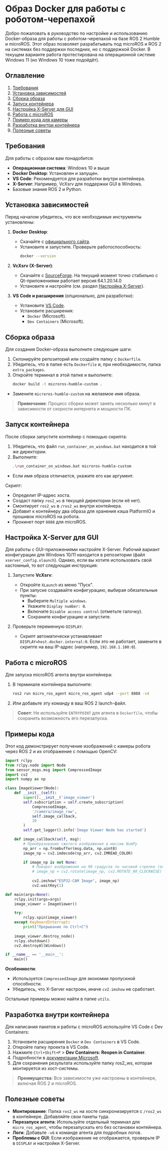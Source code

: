 # Образ Docker для работы с роботом-черепахой

Добро пожаловать в руководство по настройке и использованию Docker-образа для работы с роботом-черепахой на базе ROS 2 Humble и microROS. Этот образ позволяет разрабатывать под microROS и ROS 2 на системах без поддержки последних, но с поддержкой Docker. В текущем варианте работа протестирована на операционной системе Windows 11 (но Windows 10 тоже подойдёт).

## Оглавление

1. [Требования](#требования)
2. [Установка зависимостей](#установка-зависимостей)
3. [Сборка образа](#сборка-образа)
4. [Запуск контейнера](#запуск-контейнера)
5. [Настройка X-Server для GUI](#настройка-x-server-для-gui)
6. [Работа с microROS](#работа-с-microROS)
7. [Пример кода для камеры](#пример-кода-для-камеры)
8. [Разработка внутри контейнера](#разработка-внутри-контейнера)
9. [Полезные советы](#полезные-советы)

## Требования

Для работы с образом вам понадобится:
- **Операционная система**: Windows 10 и выше
- **Docker Desktop**: Установлен и запущен.
- **VS Code**: Рекомендуется для разработки внутри контейнера.
- **X-Server**: Например, VcXsrv для поддержки GUI в Windows.
- Базовые знания ROS 2 и Python.

## Установка зависимостей

Перед началом убедитесь, что все необходимые инструменты установлены:

1. **Docker Desktop**:
   - Скачайте с [официального сайта](https://www.docker.com/products/docker-desktop/).
   - Установите и запустите. Проверьте работоспособность:
     ```bash
     docker --version
     ```

2. **VcXsrv (X-Server)**:
   - Скачайте с [SourceForge](https://sourceforge.net/projects/vcxsrv/). На текущий момент точно стабильно с Qt-приложениями работает версия 64.1.20.14.0
   - Установите и настройте (см. раздел [Настройка X-Server](#настройка-x-server-для-gui)).

3. **VS Code и расширения** (опционально, для разработки):
   - Установите [VS Code](https://code.visualstudio.com/).
   - Установите расширения:
     - `Docker` (Microsoft).
     - `Dev Containers` (Microsoft).

## Сборка образа

Для создания Docker-образа выполните следующие шаги:

1. Склонируйте репозиторий или создайте папку с `Dockerfile`.
2. Убедитесь, что в папке есть `Dockerfile` и, при необходимости, папка `extra_packages`.
3. Откройте терминал в этой папке и выполните:
   ```bash
   docker build -t microros-humble-custom .

- Замените `microros-humble-custom` на желаемое имя образа.

> **Примечание**: Процесс сборки может занять несколько минут в зависимости от скорости интернета и мощности ПК.

## Запуск контейнера

После сборки запустите контейнер с помощью скрипта:

1. Убедитесь, что файл `run_container_on_windows.bat` находится в той же директории.
2. Выполните:
   ```bash
   .\run_container_on_windows.bat microros-humble-custom
- Если имя образа отличается, укажите его как аргумент.

Скрипт:
- Определит IP-адрес хоста.
- Создаст папку `ros2_ws` в текущей директории (если её нет).
- Смонтирует `ros2_ws` в `/ros2_ws` внутри контейнера.
- Добавит к контейнеру два образа для хранения кэша PlatformIO и прошивок microROS на робота.
- Прокинет порт `8888` для microROS.

## Настройка X-Server для GUI

Для работы с GUI-приложениями настройте X-Server. Рабочий вариант конфигурации для Windows 10/11 находится в репозитории (файл `xserver_config.xlaunch`). Однако, если вы хотите использовать свой кастомный, то вот следующая инструкция:

1. Запустите **VcXsrv**:
   - Откройте `XLaunch` из меню "Пуск".
   - При запуске создавайте конфигурацию, выбирая обязательные пункты:
     - Выберите `Multiple windows`.
     - Укажите `Display number: 0`.
     - Включите `Disable access control` (отметьте галочку).
     - Сохраните конфигурацию и запустите.

2. Проверьте переменную `DISPLAY`:
   - Скрипт автоматически устанавливает `DISPLAY=host.docker.internal:0`. Если это не работает, замените в скрипте на ваш IP-адрес (например, `192.168.1.100:0`).

## Работа с microROS

Для запуска microROS агента внутри контейнера:

1. В терминале контейнера выполните:
   ```bash
   ros2 run micro_ros_agent micro_ros_agent udp4 --port 8888 -v4
2. Или добавьте эту команду в ваш ROS 2 launch-файл.

> **Совет**: Не используйте `ENTRYPOINT` для агента в `Dockerfile`, чтобы сохранить возможность его перезапуска.

## Примеры кода

Этот код демонстрирует получение изображений с камеры робота через ROS 2 и их отображение с помощью OpenCV:

```python
import rclpy
from rclpy.node import Node
from sensor_msgs.msg import CompressedImage
import cv2
import numpy as np

class ImageViewer(Node):
    def __init__(self):
        super().__init__('image_viewer')
        self.subscription = self.create_subscription(
            CompressedImage,
            '/camera/image_raw',
            self.image_callback,
            10
        )
        self.get_logger().info('Image Viewer Node has started')

    def image_callback(self, msg):
        # Преобразование сжатого изображения в массив NumPy
        np_arr = np.frombuffer(msg.data, np.uint8)
        image_np = cv2.imdecode(np_arr, cv2.IMREAD_COLOR)

        if image_np is not None:
            # Поворот изображения на 90 градусов по часовой стрелке (опционально)
            # image_np = cv2.rotate(image_np, cv2.ROTATE_90_CLOCKWISE)
            
            cv2.imshow("ESP32-CAM Image", image_np)
            cv2.waitKey(1)

def main(args=None):
    rclpy.init(args=args)
    image_viewer = ImageViewer()

    try:
        rclpy.spin(image_viewer)
    except KeyboardInterrupt:
        print("Прерывание по Ctrl+C")
    
    image_viewer.destroy_node()
    rclpy.shutdown()
    cv2.destroyAllWindows()

if __name__ == '__main__':
    main()
```

**Особенности**:
- Используется `CompressedImage` для экономии пропускной способности.
- Убедитесь, что X-Server настроен, иначе `cv2.imshow` не сработает.

Остальные примеры можно найти в папке `utils`.

## Разработка внутри контейнера

Для написания пакетов и работы с microROS используйте VS Code с Dev Containers:

1. Установите расширения `Docker` и `Dev Containers` в VS Code.
2. Откройте папку проекта в VS Code.
3. Нажмите `Ctrl+Shift+P` > **Dev Containers: Reopen in Container**.
4. Подробности в [документации Microsoft](https://code.visualstudio.com/docs/devcontainers/containers).
5. Для сохранения результата используйте папку ros2_ws, которая монтируется из хост-системы.

> **Преимущества**: Все зависимости уже настроены в контейнере, включая ROS 2 и microROS.

## Полезные советы

- **Монтирование**: Папка `ros2_ws` на хосте синхронизируется с `/ros2_ws` в контейнере. Добавляйте свои пакеты туда.
- **Перезапуск агента**: Используйте отдельный терминал для `micro_ros_agent`, чтобы перезапускать его без остановки контейнера.
- **Логи**: Добавьте `-v6` к команде агента для подробных логов.
- **Проблемы с GUI**: Если изображение не отображается, проверьте IP в `DISPLAY` и настройки X-Server.